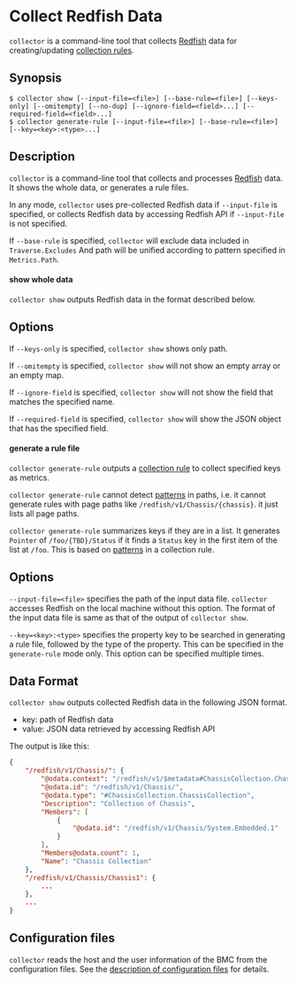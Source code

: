 Collect Redfish Data
====================

`collector` is a command-line tool that collects [Redfish][] data for creating/updating [collection rules](rule.md).

Synopsis
--------

```console
$ collector show [--input-file=<file>] [--base-rule=<file>] [--keys-only] [--omitempty] [--no-dup] [--ignore-field=<field>...] [--required-field=<field>...]
$ collector generate-rule [--input-file=<file>] [--base-rule=<file>] [--key=<key>:<type>...]
```

Description
-----------

`collector` is a command-line tool that collects and processes [Redfish][] data.
It shows the whole data, or generates a rule files.

In any mode, `collector` uses pre-collected Redfish data if `--input-file` is specified,
or collects Redfish data by accessing Redfish API if `--input-file` is not specified.

If `--base-rule` is specified, `collector` will exclude data included in `Traverse.Excludes`
And path will be unified according to pattern specified in `Metrics.Path`.

#### show whole data

`collector show` outputs Redfish data in the format described below.

Options
-------

If `--keys-only` is specified, `collector show` shows only path.

If `--omitempty` is specified, `collector show` will not show an empty array or an empty map.

If `--ignore-field` is specified, `collector show` will not show the field that matches the specified name.

If `--required-field` is specified, `collector show` will show the JSON object that has the specified field.

#### generate a rule file

`collector generate-rule` outputs a [collection rule](rule.md) to collect specified keys as metrics.

`collector generate-rule` cannot detect [patterns](rule.md#patterned-path) in paths, i.e. it cannot generate rules with page paths like `/redfish/v1/Chassis/{chassis}`.
it just lists all page paths.

`collector generate-rule` summarizes keys if they are in a list.
It generates `Pointer` of `/foo/{TBD}/Status` if it finds a `Status` key in the first item of the list at `/foo`.
This is based on [patterns](rule.md#patterned-pointer) in a collection rule.

Options
-------

`--input-file=<file>` specifies the path of the input data file.
`collector` accesses Redfish on the local machine without this option.
The format of the input data file is same as that of the output of `collector show`.

`--key=<key>:<type>` specifies the property key to be searched in generating a rule file, followed by the type of the property.
This can be specified in the `generate-rule` mode only.
This option can be specified multiple times.

Data Format
-----------

`collector show` outputs collected Redfish data in the following JSON format.

- key: path of Redfish data
- value: JSON data retrieved by accessing Redfish API

The output is like this:

```json
{
    "/redfish/v1/Chassis/": {
        "@odata.context": "/redfish/v1/$metadata#ChassisCollection.ChassisCollection",
        "@odata.id": "/redfish/v1/Chassis/",
        "@odata.type": "#ChassisCollection.ChassisCollection",
        "Description": "Collection of Chassis",
        "Members": [
            {
                "@odata.id": "/redfish/v1/Chassis/System.Embedded.1"
            }
        ],
        "Members@odata.count": 1,
        "Name": "Chassis Collection"
    },
    "/redfish/v1/Chassis/Chassis1": {
        ...
    },
    ...
}
```

Configuration files
-------------------

`collector` reads the host and the user information of the BMC from
the configuration files.
See the [description of configuration files](config.md) for details.


[Redfish]: https://www.dmtf.org/standards/redfish

